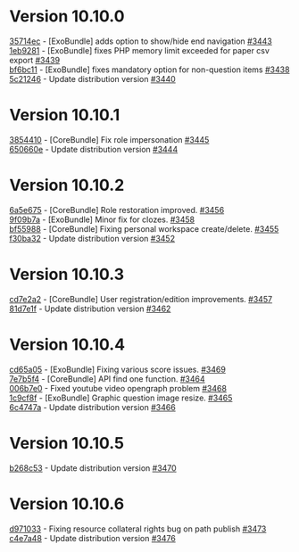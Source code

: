 # Version 10.10.0  

[35714ec](https://github.com/claroline/Distribution/commit/35714ec) - [ExoBundle] adds option to show/hide end navigation [#3443](https://github.com/claroline/Distribution/pull/3443)  
[1eb9281](https://github.com/claroline/Distribution/commit/1eb9281) - [ExoBundle] fixes PHP memory limit exceeded for paper csv export [#3439](https://github.com/claroline/Distribution/pull/3439)  
[bf6bc11](https://github.com/claroline/Distribution/commit/bf6bc11) - [ExoBundle] fixes mandatory option for non-question items [#3438](https://github.com/claroline/Distribution/pull/3438)  
[5c21246](https://github.com/claroline/Distribution/commit/5c21246) - Update distribution version [#3440](https://github.com/claroline/Distribution/pull/3440)  

# Version 10.10.1  

[3854410](https://github.com/claroline/Distribution/commit/3854410) - [CoreBundle] Fix role impersonation [#3445](https://github.com/claroline/Distribution/pull/3445)  
[650660e](https://github.com/claroline/Distribution/commit/650660e) - Update distribution version [#3444](https://github.com/claroline/Distribution/pull/3444)  

# Version 10.10.2  

[6a5e675](https://github.com/claroline/Distribution/commit/6a5e675) - [CoreBundle] Role restoration improved. [#3456](https://github.com/claroline/Distribution/pull/3456)  
[9f09b7a](https://github.com/claroline/Distribution/commit/9f09b7a) - [ExoBundle] Minor fix for clozes. [#3458](https://github.com/claroline/Distribution/pull/3458)  
[bf55988](https://github.com/claroline/Distribution/commit/bf55988) - [CoreBundle] Fixing personal workspace create/delete. [#3455](https://github.com/claroline/Distribution/pull/3455)  
[f30ba32](https://github.com/claroline/Distribution/commit/f30ba32) - Update distribution version [#3452](https://github.com/claroline/Distribution/pull/3452)  

# Version 10.10.3  

[cd7e2a2](https://github.com/claroline/Distribution/commit/cd7e2a2) - [CoreBundle] User registration/edition improvements. [#3457](https://github.com/claroline/Distribution/pull/3457)  
[81d7e1f](https://github.com/claroline/Distribution/commit/81d7e1f) - Update distribution version [#3462](https://github.com/claroline/Distribution/pull/3462)  

# Version 10.10.4  

[cd65a05](https://github.com/claroline/Distribution/commit/cd65a05) - [ExoBundle] Fixing various score issues. [#3469](https://github.com/claroline/Distribution/pull/3469)  
[7e7b5f4](https://github.com/claroline/Distribution/commit/7e7b5f4) - [CoreBundle] API find one function. [#3464](https://github.com/claroline/Distribution/pull/3464)  
[006b7e0](https://github.com/claroline/Distribution/commit/006b7e0) - Fixed youtube video opengraph problem [#3468](https://github.com/claroline/Distribution/pull/3468)  
[1c9cf8f](https://github.com/claroline/Distribution/commit/1c9cf8f) - [ExoBundle] Graphic question image resize. [#3465](https://github.com/claroline/Distribution/pull/3465)  
[6c4747a](https://github.com/claroline/Distribution/commit/6c4747a) - Update distribution version [#3466](https://github.com/claroline/Distribution/pull/3466)  

# Version 10.10.5  

[b268c53](https://github.com/claroline/Distribution/commit/b268c53) - Update distribution version [#3470](https://github.com/claroline/Distribution/pull/3470)  

# Version 10.10.6  

[d971033](https://github.com/claroline/Distribution/commit/d971033) - Fixing resource collateral rights bug on path publish [#3473](https://github.com/claroline/Distribution/pull/3473)  
[c4e7a48](https://github.com/claroline/Distribution/commit/c4e7a48) - Update distribution version [#3476](https://github.com/claroline/Distribution/pull/3476)  

